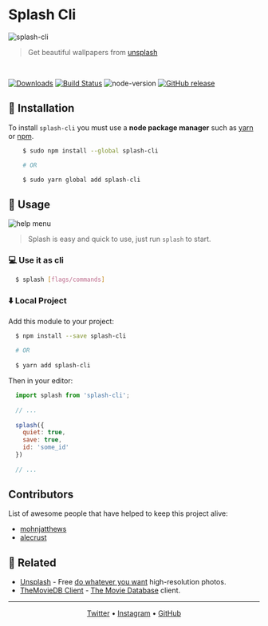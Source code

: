 # Splash Cli

![splash-cli](https://user-images.githubusercontent.com/16429579/35586570-79300ae8-05fb-11e8-8d37-17ff8cb6fa85.gif)
> Get beautiful wallpapers from [unsplash](uwebsite)

<br>

<!-- badges -->
[![Downloads](https://img.shields.io/npm/dt/splash-cli.svg)](https://npmjs.org/package/splash-cli) 
[![Build Status](https://camo.githubusercontent.com/46ec4f1f708c9a91132c190fa0f8918dadeaa04a/68747470733a2f2f7472617669732d63692e6f72672f5261776e6c792f73706c6173682d636c692e7376673f6272616e63683d6d6173746572)](/Rawnly/splash-cli/blob/master/build_url)
![node-version](https://img.shields.io/node/v/splash-cli.svg)
[![GitHub release](https://img.shields.io/github/release/rawnly/splash-cli.svg)](https://github.com/rawnly/splash-cli)
<!-- /badges -->


## :floppy_disk: Installation
To install `splash-cli` you must use a **node package manager** such as [yarn](/Rawnly/splash-cli/blob/master/yarn) or [npm](/Rawnly/splash-cli/blob/master/npm).

```bash
	$ sudo npm install --global splash-cli

	# OR

	$ sudo yarn global add splash-cli
```

## :paw_prints: Usage
![help menu][help]
> Splash is easy and quick to use, just run `splash` to start.

### :computer: Use it as **cli**
```sh
  $ splash [flags/commands]
```

### :arrow_down:  Local Project
Add this module to your project:
```sh
  $ npm install --save splash-cli
  
  # OR
  
  $ yarn add splash-cli
```

Then  in your editor: 
```javascript
  import splash from 'splash-cli'; 
  
  // ...
  
  splash({
    quiet: true,
    save: true,
    id: 'some_id'
  })
  
  // ...
```

## Contributors
 List of awesome people that have helped to keep this project alive:
- [mohnjatthews](http://github.com/mohnjatthews)
- [alecrust](http://github.com/alecrust)

## :space_invader: Related
- [Unsplash](https://unsplash.com/) - Free [do whatever you want](https://unsplash.com/license) high-resolution photos.
- [TheMovieDB Client](https://github.com/rawnly/tmdb-cli) - [The Movie Database](https://themoviedb.org) client.

--------
<p align="center">
	<a href="https://twitter.com/rawnlydev">Twitter</a> • <a href="https://instagram.com/fede.vitale">Instagram</a>  • <a href="https://github.com/rawnly">GitHub</a> 
</p>

[uwebsite]: https://unsplash.com
[desk]: https://github.com/rawnly/splashdesktop
[oh-my-zsh]: https://github.com/robbyrussell/oh-my-zsh
[hyper]: https://github.com/zeit/hyper
[old-branch]: https://github.com/rawnly/splash-cli/tree/node%3C%3D7
[sample]: https://i.imgur.com/o0eXz6F.gif
[help]: https://user-images.githubusercontent.com/16429579/33238956-68de7c6a-d298-11e7-841d-2da1c624fce8.png